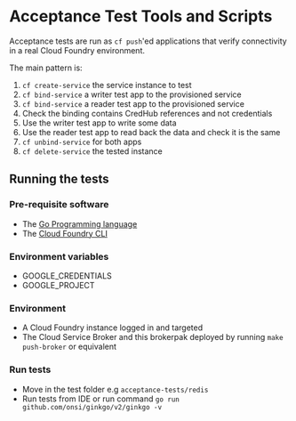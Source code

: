 # Acceptance Test Tools and Scripts

Acceptance tests are run as `cf push`'ed applications that verify connectivity in a real Cloud Foundry environment.

The main pattern is:
1. `cf create-service` the service instance to test
1. `cf bind-service` a writer test app to the provisioned service
1. `cf bind-service` a reader test app to the provisioned service
1. Check the binding contains CredHub references and not credentials
1. Use the writer test app to write some data
1. Use the reader test app to read back the data and check it is the same
1. `cf unbind-service` for both apps
1. `cf delete-service` the tested instance

## Running the tests
### Pre-requisite software
- The [Go Programming language](https://golang.org/)
- The [Cloud Foundry CLI](https://docs.cloudfoundry.org/cf-cli/install-go-cli.html)

### Environment variables
- GOOGLE_CREDENTIALS
- GOOGLE_PROJECT

### Environment
- A Cloud Foundry instance logged in and targeted
- The Cloud Service Broker and this brokerpak deployed by running `make push-broker` or equivalent

### Run tests

- Move in the test folder e.g `acceptance-tests/redis`
- Run tests from IDE or run command `go run github.com/onsi/ginkgo/v2/ginkgo -v`